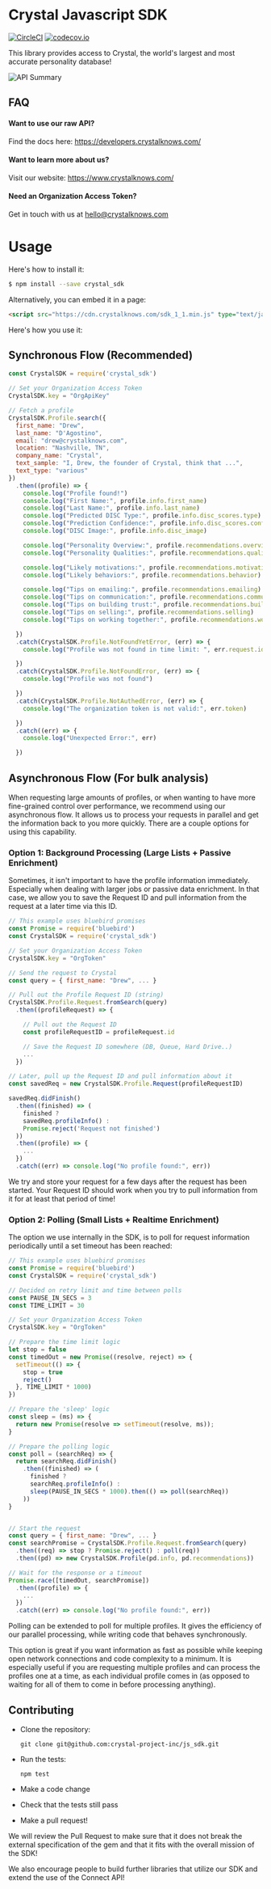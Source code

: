 Crystal Javascript SDK
======================
[![CircleCI](https://circleci.com/gh/crystal-project-inc/js_sdk.svg?style=shield)](https://circleci.com/gh/crystal-project-inc/js_sdk)
[![codecov.io](https://codecov.io/github/crystal-project-inc/sdk/coverage.svg?branch=master)](https://codecov.io/github/crystal-project-inc/js_sdk?branch=master)


This library provides access to Crystal, the world's largest and most accurate personality database!

![API Summary](docs/api_summary.gif)

## FAQ

#### Want to use our raw API?

Find the docs here:
https://developers.crystalknows.com/

#### Want to learn more about us?

Visit our website: https://www.crystalknows.com/

#### Need an Organization Access Token?

Get in touch with us at hello@crystalknows.com


# Usage

Here's how to install it:
```bash
$ npm install --save crystal_sdk
```

Alternatively, you can embed it in a page:

```html
<script src="https://cdn.crystalknows.com/sdk_1_1.min.js" type="text/javascript"></script>
```

Here's how you use it:

## Synchronous Flow (Recommended)

```js
const CrystalSDK = require('crystal_sdk')

// Set your Organization Access Token
CrystalSDK.key = "OrgApiKey"

// Fetch a profile
CrystalSDK.Profile.search({
  first_name: "Drew",
  last_name: "D'Agostino",
  email: "drew@crystalknows.com",
  location: "Nashville, TN",
  company_name: "Crystal",
  text_sample: "I, Drew, the founder of Crystal, think that ...",
  text_type: "various"
})
  .then((profile) => {
    console.log("Profile found!")
    console.log("First Name:", profile.info.first_name)
    console.log("Last Name:", profile.info.last_name)
    console.log("Predicted DISC Type:", profile.info.disc_scores.type)
    console.log("Prediction Confidence:", profile.info.disc_scores.confidence)
    console.log("DISC Image:", profile.info.disc_image)

    console.log("Personality Overview:", profile.recommendations.overview)
    console.log("Personality Qualities:", profile.recommendations.qualities)

    console.log("Likely motivations:", profile.recommendations.motivations)
    console.log("Likely behaviors:", profile.recommendations.behavior)

    console.log("Tips on emailing:", profile.recommendations.emailing)
    console.log("Tips on communication:", profile.recommendations.communication)
    console.log("Tips on building trust:", profile.recommendations.building_trust)
    console.log("Tips on selling:", profile.recommendations.selling)
    console.log("Tips on working together:", profile.recommendations.working_together)

  })
  .catch(CrystalSDK.Profile.NotFoundYetError, (err) => {
    console.log("Profile was not found in time limit: ", err.request.id)

  })
  .catch(CrystalSDK.Profile.NotFoundError, (err) => {
    console.log("Profile was not found")

  })
  .catch(CrystalSDK.Profile.NotAuthedError, (err) => {
    console.log("The organization token is not valid:", err.token)

  })
  .catch((err) => {
    console.log("Unexpected Error:", err)

  })
```

## Asynchronous Flow (For bulk analysis)

When requesting large amounts of profiles, or when wanting to have more fine-grained control over performance, we recommend using our asynchronous flow. It allows us to process your requests in parallel and get the information back to you more quickly. There are a couple options for using this capability.

### Option 1: Background Processing (Large Lists + Passive Enrichment)

Sometimes, it isn't important to have the profile information immediately. Especially when dealing with larger jobs or passive data enrichment. In that case, we allow you to save the Request ID and pull information from the request at a later time via this ID.

```js
// This example uses bluebird promises
const Promise = require('bluebird')
const CrystalSDK = require('crystal_sdk')

// Set your Organization Access Token
CrystalSDK.key = "OrgToken"

// Send the request to Crystal
const query = { first_name: "Drew", ... }

// Pull out the Profile Request ID (string)
CrystalSDK.Profile.Request.fromSearch(query)
  .then((profileRequest) => {

    // Pull out the Request ID
    const profileRequestID = profileRequest.id

    // Save the Request ID somewhere (DB, Queue, Hard Drive..)
    ...
  })

// Later, pull up the Request ID and pull information about it
const savedReq = new CrystalSDK.Profile.Request(profileRequestID)

savedReq.didFinish()
  .then((finished) => (
    finished ?
    savedReq.profileInfo() :
    Promise.reject('Request not finished')
  ))
  .then((profile) => {
    ...
  })
  .catch((err) => console.log("No profile found:", err))
```

We try and store your request for a few days after the request has been started. Your Request ID should work when you try to pull information from it for at least that period of time!

### Option 2: Polling (Small Lists + Realtime Enrichment)

The option we use internally in the SDK, is to poll for request information periodically until a set timeout has been reached:

```js
// This example uses bluebird promises
const Promise = require('bluebird')
const CrystalSDK = require('crystal_sdk')

// Decided on retry limit and time between polls
const PAUSE_IN_SECS = 3
const TIME_LIMIT = 30

// Set your Organization Access Token
CrystalSDK.key = "OrgToken"

// Prepare the time limit logic
let stop = false
const timedOut = new Promise((resolve, reject) => {
  setTimeout(() => {
    stop = true
    reject()
  }, TIME_LIMIT * 1000)
})

// Prepare the 'sleep' logic
const sleep = (ms) => {
  return new Promise(resolve => setTimeout(resolve, ms));
}

// Prepare the polling logic
const poll = (searchReq) => {
  return searchReq.didFinish()
    .then((finished) => (
      finished ?
      searchReq.profileInfo() :
      sleep(PAUSE_IN_SECS * 1000).then(() => poll(searchReq))
    ))
}


// Start the request
const query = { first_name: "Drew", ... }
const searchPromise = CrystalSDK.Profile.Request.fromSearch(query)
  .then((req) => stop ? Promise.reject() : poll(req))
  .then((pd) => new CrystalSDK.Profile(pd.info, pd.recommendations))

// Wait for the response or a timeout
Promise.race([timedOut, searchPromise])
  .then((profile) => {
    ...
  })
  .catch((err) => console.log("No profile found:", err))
```

Polling can be extended to poll for multiple profiles. It gives the efficiency of our parallel processing, while writing code that behaves synchronously.

This option is great if you want information as fast as possible while keeping open network connections and code complexity to a minimum. It is especially useful if you are requesting multiple profiles and can process the profiles one at a time, as each individual profile comes in (as opposed to waiting for all of them to come in before processing anything).


## Contributing

- Clone the repository:

  `git clone git@github.com:crystal-project-inc/js_sdk.git`

- Run the tests:

  `npm test`

- Make a code change

- Check that the tests still pass

- Make a pull request!

We will review the Pull Request to make sure that it does not break the external specification of the gem and that it fits with the overall mission of the SDK!

We also encourage people to build further libraries that utilize our SDK and extend the use of the Connect API!
